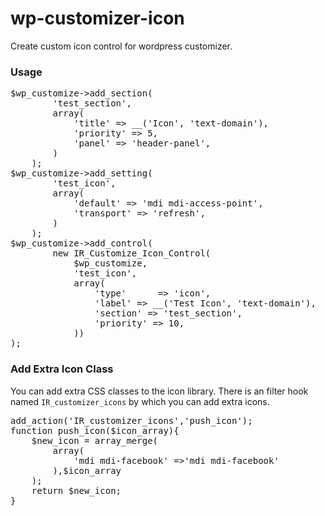 # wp-customizer-icon
Create custom icon control for wordpress customizer.
<h3>Usage</h3> 
<pre>
$wp_customize->add_section(
		'test_section',
		array(
			'title' => __('Icon', 'text-domain'),
			'priority' => 5,
			'panel' => 'header-panel',
		)
	);
$wp_customize->add_setting(
		'test_icon',
		array(
			'default' => 'mdi mdi-access-point',
			'transport' => 'refresh',
		)
	);
$wp_customize->add_control(
		new IR_Customize_Icon_Control(
			$wp_customize,
			'test_icon',
			array(
				'type'      => 'icon',
				'label' => __('Test Icon', 'text-domain'),
				'section' => 'test_section',
				'priority' => 10,
			))
);
</pre>
<h3>Add Extra Icon Class</h3>
<p>You can add extra CSS classes to the icon library. There is an filter hook named <code>IR_customizer_icons</code> by which you can add extra icons.</p>
<pre>
add_action('IR_customizer_icons','push_icon');
function push_icon($icon_array){
	$new_icon = array_merge(
		array(
			'mdi mdi-facebook' =>'mdi mdi-facebook'
		),$icon_array
	);
	return $new_icon;
}
</pre>
